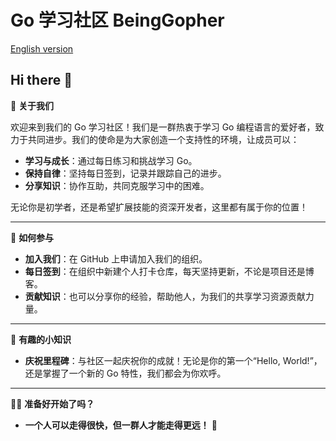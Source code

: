 # Go 学习社区 BeingGopher

[English version](.github/docs/README(EN).md)
## Hi there 👋

🌟 **关于我们**

欢迎来到我们的 Go 学习社区！我们是一群热衷于学习 Go 编程语言的爱好者，致力于共同进步。我们的使命是为大家创造一个支持性的环境，让成员可以：

- **学习与成长**：通过每日练习和挑战学习 Go。
- **保持自律**：坚持每日签到，记录并跟踪自己的进步。
- **分享知识**：协作互助，共同克服学习中的困难。

无论你是初学者，还是希望扩展技能的资深开发者，这里都有属于你的位置！

---

🌈 **如何参与**

- **加入我们**：在 GitHub 上申请加入我们的组织。
- **每日签到**：在组织中新建个人打卡仓库，每天坚持更新，不论是项目还是博客。
- **贡献知识**：也可以分享你的经验，帮助他人，为我们的共享学习资源贡献力量。

---

🎉 **有趣的小知识**

- **庆祝里程碑**：与社区一起庆祝你的成就！无论是你的第一个“Hello, World!”，还是掌握了一个新的 Go 特性，我们都会为你欢呼。


---

🧙‍♂️ **准备好开始了吗？**

-  **一个人可以走得很快，但一群人才能走得更远！** 🚀
